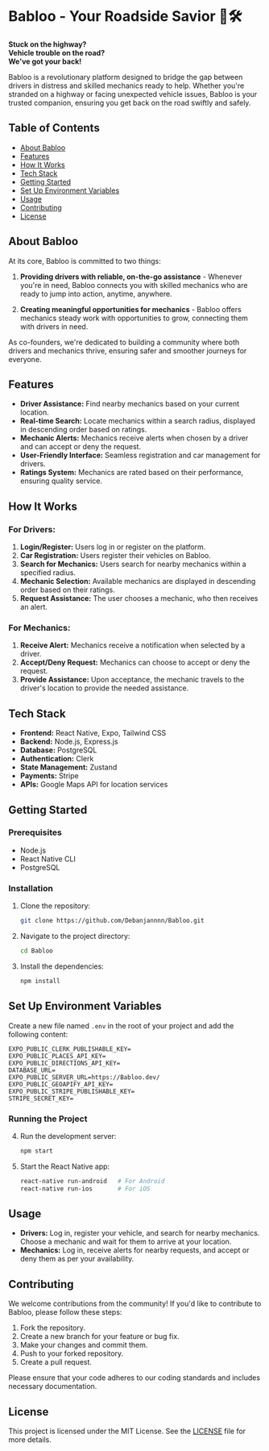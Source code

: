 # Babloo - Your Roadside Savior 🚗🛠️

**Stuck on the highway?**  
**Vehicle trouble on the road?**  
**We've got your back!**

Babloo is a revolutionary platform designed to bridge the gap between drivers in distress and skilled mechanics ready to help. Whether you're stranded on a highway or facing unexpected vehicle issues, Babloo is your trusted companion, ensuring you get back on the road swiftly and safely.

## Table of Contents

- [About Babloo](#about-babloo)
- [Features](#features)
- [How It Works](#how-it-works)
- [Tech Stack](#tech-stack)
- [Getting Started](#getting-started)
- [Set Up Environment Variables](#set-up-environment-variables)
- [Usage](#usage)
- [Contributing](#contributing)
- [License](#license)

## About Babloo

At its core, Babloo is committed to two things:

1. **Providing drivers with reliable, on-the-go assistance** - Whenever you're in need, Babloo connects you with skilled mechanics who are ready to jump into action, anytime, anywhere.

2. **Creating meaningful opportunities for mechanics** - Babloo offers mechanics steady work with opportunities to grow, connecting them with drivers in need.

As co-founders, we're dedicated to building a community where both drivers and mechanics thrive, ensuring safer and smoother journeys for everyone.

## Features

- **Driver Assistance:** Find nearby mechanics based on your current location.
- **Real-time Search:** Locate mechanics within a search radius, displayed in descending order based on ratings.
- **Mechanic Alerts:** Mechanics receive alerts when chosen by a driver and can accept or deny the request.
- **User-Friendly Interface:** Seamless registration and car management for drivers.
- **Ratings System:** Mechanics are rated based on their performance, ensuring quality service.

## How It Works

### For Drivers:
1. **Login/Register:** Users log in or register on the platform.
2. **Car Registration:** Users register their vehicles on Babloo.
3. **Search for Mechanics:** Users search for nearby mechanics within a specified radius.
4. **Mechanic Selection:** Available mechanics are displayed in descending order based on their ratings.
5. **Request Assistance:** The user chooses a mechanic, who then receives an alert.

### For Mechanics:
1. **Receive Alert:** Mechanics receive a notification when selected by a driver.
2. **Accept/Deny Request:** Mechanics can choose to accept or deny the request.
3. **Provide Assistance:** Upon acceptance, the mechanic travels to the driver's location to provide the needed assistance.

## Tech Stack

- **Frontend:** React Native, Expo, Tailwind CSS
- **Backend:** Node.js, Express.js
- **Database:** PostgreSQL
- **Authentication:** Clerk
- **State Management:** Zustand
- **Payments:** Stripe
- **APIs:** Google Maps API for location services

## Getting Started

### Prerequisites

- Node.js
- React Native CLI
- PostgreSQL

### Installation

1. Clone the repository:
   ```bash
   git clone https://github.com/Debanjannnn/Babloo.git
   ```
2. Navigate to the project directory:
   ```bash
   cd Babloo
   ```
3. Install the dependencies:
   ```bash
   npm install
   ```

## Set Up Environment Variables

Create a new file named `.env` in the root of your project and add the following content:

```env
EXPO_PUBLIC_CLERK_PUBLISHABLE_KEY=
EXPO_PUBLIC_PLACES_API_KEY=
EXPO_PUBLIC_DIRECTIONS_API_KEY=
DATABASE_URL=
EXPO_PUBLIC_SERVER_URL=https://Babloo.dev/
EXPO_PUBLIC_GEOAPIFY_API_KEY=
EXPO_PUBLIC_STRIPE_PUBLISHABLE_KEY=
STRIPE_SECRET_KEY=
```

### Running the Project

4. Run the development server:
   ```bash
   npm start
   ```

5. Start the React Native app:
   ```bash
   react-native run-android   # For Android
   react-native run-ios       # For iOS
   ```

## Usage

- **Drivers:** Log in, register your vehicle, and search for nearby mechanics. Choose a mechanic and wait for them to arrive at your location.
- **Mechanics:** Log in, receive alerts for nearby requests, and accept or deny them as per your availability.

## Contributing

We welcome contributions from the community! If you'd like to contribute to Babloo, please follow these steps:

1. Fork the repository.
2. Create a new branch for your feature or bug fix.
3. Make your changes and commit them.
4. Push to your forked repository.
5. Create a pull request.

Please ensure that your code adheres to our coding standards and includes necessary documentation.

## License

This project is licensed under the MIT License. See the [LICENSE](LICENSE) file for more details.
